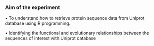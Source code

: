 ### Aim of the experiment

•	To understand how to retrieve protein sequence data from Uniprot database using R programming.

•	Identifying the functional and evolutionary relationships between the sequences of interest with Uniprot database

